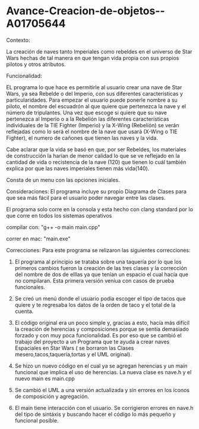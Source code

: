 # Avance-Creacion-de-objetos--A01705644

Contexto:

La creación de naves tanto Imperiales como rebeldes en el universo de Star Wars hechas de tal manera en que tengan vida propia con sus propios pilotos y otros atributos.


Funcionalidad:

EL programa lo que hace es permitirle al usuario crear una nave de Star Wars, ya sea Rebelde o del Imperio, con sus diferentes características y particularidades. Para empezar el usuario puede ponerle nombre a su piloto, el nombre del escuadrón al que quiere que pertenezca la nave y el número de tripulantes. Una vez que escoge si quiere que su nave pertenezca al Imperio o a la Rebelión las diferentes características individuales de la TIE Fighter (Imperio) y la X-Wing (Rebelión) se verán reflejadas como lo será el nombre de la nave que usará (X-Wing o TIE Fighter), el numero de cañones que tienen las naves y la vida.

Cabe aclarar que la vida se basó en que, por ser Rebeldes, los materiales de construcción la harían de menor calidad lo que se ve reflejado en la cantidad de vida o recistencia de la nave (120) que tienen lo cuál también explica por que las naves imperiales tienen más vida(140).

Consta de un menu con las opciones iniciales.

Consideraciones:
El programa incluye su propio Diagrama de Clases para que sea más fácil para el usuario poder navegar entre las clases.

El programa solo corre en la consola y esta hecho con clang standard por lo que corre en todos los sistemas operativos

compilar con: "g++ -o main main.cpp"

correr en mac: "main.exe"

Correcciones:
Para este programa se relizaron las siguientes correcciones:

1. El programa al principio se trataba sobre una taquería por lo que los primeros cambios fueron la creación de las tres clases y la corrección del nombre de dos de elllas ya que tenían un espacio el cual hacía que no compilaran. Esta primera versión veníua con casos de prueba funcionales.

2. Se creó un menú donde el usuario podía escoger el tipo de tacos que quiere y te regresaba los datos de la orden de taco y el total de la cuenta.

3. El código original era un poco simple y, gracias a esto, hacía más difícil la creación de herencias y composiciones porque se sentía demasiado forzado y con muy poca funcionalidad. Es por eso que se cambió el trabajo del proyecto a un Programa que te ayuda a crear naves Espaciales en Star Wars ( se borraron las Clases mesero,tacos,taquería,tortas y el UML original).
4. Se hizo un nuevo código en el cual ya se agregan herencias y un main funcional que implica el uso de herencias. La nueva clase es nave.h y el nuevo main es main.cpp

5. Se cambió el UML a una versión actualizada y sin errores en los íconos de composición y agregación.

6. El main tiene interacción con el usuario. Se corrigieron errores en nave.h del tipo de sintáxis y buscando hacer el código lo más pequeño y funcional posible.
